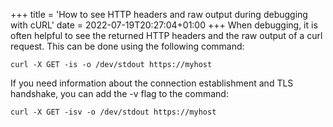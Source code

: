 +++
title = 'How to see HTTP headers and raw output during debugging with cURL'
date = 2022-07-19T20:27:04+01:00
+++
When debugging, it is often helpful to see the returned HTTP headers and the raw output of a curl request. This can be done using the following command:
```
curl -X GET -is -o /dev/stdout https://myhost
```
If you need information about the connection establishment and TLS handshake, you can add the -v flag to the command:
```
curl -X GET -isv -o /dev/stdout https://myhost
```